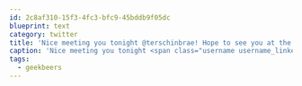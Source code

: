 ```yaml
---
id: 2c8af310-15f3-4fc3-bfc9-45bddb9f05dc
blueprint: text
category: twitter
title: 'Nice meeting you tonight @terschinbrae! Hope to see you at the next #geekbeers or @okdg!'
caption: 'Nice meeting you tonight <span class="username username_linked">@<a href="https://twitter.com/terschinbrae" title="Shane Lawrence">terschinbrae</a></span>! Hope to see you at the next <span class="hashtag hashtag_local">#<a href="http://tweettemp.darylchymko.ca/?tag=geekbeers">geekbeers</a> or <span class="username username_linked">@<a href="https://twitter.com/okdg" title="OKDG">okdg</a></span>!'
tags:
  - geekbeers
---
```

